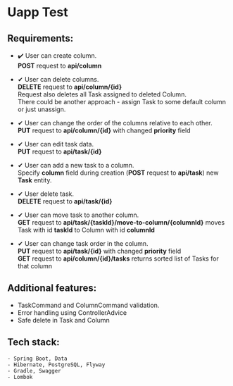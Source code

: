 # Uapp Test

## Requirements:

- ✔️ User can create column. <br>
     **POST** request to __api/column__<br>
      
- ✔ User can delete columns.<br>
     **DELETE** request to __api/column/{id}__<br>
     Request also deletes all Task assigned to deleted Column.<Br>There could be another approach - assign Task to some default column or just unassign.<br> 
     
- ✔  User can change the order of the columns relative to each other.<br>
     **PUT** request to __api/column/{id}__ with changed **priority** field
     
- ✔ User can edit task data. <br>
    **PUT** request to __api/task/{id}__
    
- ✔ User can add a new task to a column. <br>
    Specify  **column** field during creation (**POST** request to __api/task__) new __Task__ entity.<br>
    
- ✔ User delete task.<br>
    **DELETE** request to __api/task/{id}__<br>

- ✔ User can move task to another column.<br>
  **GET** request to __api/task/{taskId}/move-to-column/{columnId}__ moves Task with id **taskId** to Column with id **columnId**<br>
  
- ✔ User can change task order in the column.<br>
    **PUT** request to __api/task/{id}__ with changed **priority** field<br>
    **GET** request to __api/column/{id}/tasks__ returns sorted list of Tasks for that column<br>


## Additional features:

- TaskCommand and ColumnCommand validation.
- Error handling using ControllerAdvice
- Safe delete in Task and Column 

## Tech stack:
    - Spring Boot, Data
    - Hibernate, PostgreSQL, Flyway
    - Gradle, Swagger
    - Lombok
